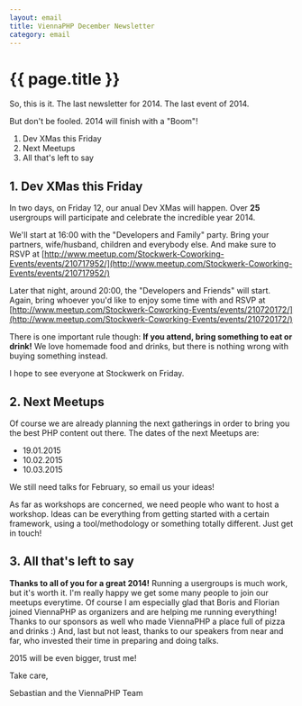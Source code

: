```yaml
---
layout: email
title: ViennaPHP December Newsletter
category: email
---
```

# {{ page.title }}

So, this is it. The last newsletter for 2014. The last event of 2014.

But don't be fooled. 2014 will finish with a "Boom"!

1. Dev XMas this Friday
2. Next Meetups
3. All that's left to say

## 1. Dev XMas this Friday

In two days, on Friday 12, our anual Dev XMas will happen. Over **25** usergroups will participate and celebrate the incredible year 2014.

We'll start at 16:00 with the "Developers and Family" party. Bring your partners, wife/husband, children and everybody else. And make sure to RSVP at [http://www.meetup.com/Stockwerk-Coworking-Events/events/210717952/](http://www.meetup.com/Stockwerk-Coworking-Events/events/210717952/)

Later that night, around 20:00, the "Developers and Friends" will start. Again, bring whoever you'd like to enjoy some time with and RSVP at [http://www.meetup.com/Stockwerk-Coworking-Events/events/210720172/](http://www.meetup.com/Stockwerk-Coworking-Events/events/210720172/)

There is one important rule though: **If you attend, bring something to eat or drink!** We love homemade food and drinks, but there is nothing wrong with buying something instead. 

I hope to see everyone at Stockwerk on Friday.

## 2. Next Meetups

Of course we are already planning the next gatherings in order to bring you the best PHP content out there. The dates of the next Meetups are:

* 19.01.2015
* 10.02.2015
* 10.03.2015

We still need talks for February, so email us your ideas!

As far as workshops are concerned, we need people who want to host a workshop. Ideas can be everything from getting started with a certain framework, using a tool/methodology or something totally different. Just get in touch!

## 3. All that's left to say

**Thanks to all of you for a great 2014!** Running a usergroups is much work, but it's worth it. I'm really happy we get some many people to join our meetups everytime. Of course I am especially glad that Boris and Florian joined ViennaPHP as organizers and are helping me running everything! Thanks to our sponsors as well who made ViennaPHP a place full of pizza and drinks :) And, last but not least, thanks to our speakers from near and far, who invested their time in preparing and doing talks.

2015 will be even bigger, trust me!

Take care,

Sebastian and the ViennaPHP Team
